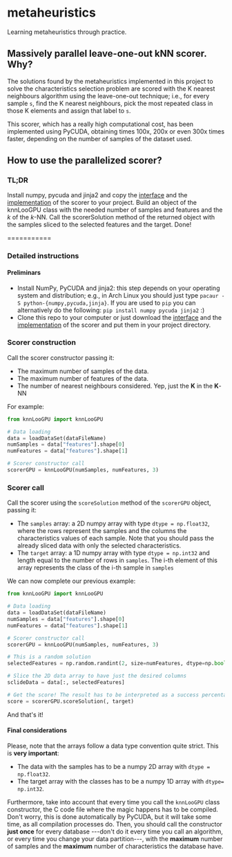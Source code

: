# metaheuristics
Learning metaheuristics through practice.

## Massively parallel leave-one-out kNN scorer. Why?

The solutions found by the metaheuristics implemented in this project to solve the characteristics selection problem are scored with the K nearest neighbours algorithm using the leave-one-out technique; i.e., for every sample `s`, find the K nearest neighbours, pick the most repeated class in those K elements and assign that label to `s`.

This scorer, which has a really high computational cost, has been implemented using PyCUDA, obtaining times 100x, 200x or even 300x times faster, depending on the number of samples of the dataset used.

## How to use the parallelized scorer?

### TL;DR

Install numpy, pycuda and jinja2 and copy the [interface](https://github.com/agarciamontoro/metaheuristics/blob/master/src/knnGPU/knnLooGPU.py) and the [implementation](https://github.com/agarciamontoro/metaheuristics/blob/master/src/knnGPU/kernel.cu) of the scorer to your project. Build an object of the knnLooGPU class with the needed number of samples and features and the *k* of the *k*-NN. Call the scorerSolution method of the returned object with the samples sliced to the selected features and the target. Done!

===========
### Detailed instructions

#### Preliminars
* Install NumPy, PyCUDA and jinja2: this step depends on your operating system and distribution; e.g., in Arch Linux you should just type `pacaur -S python-{numpy,pycuda,jinja}`. If you are used to `pip` you can alternatively do the following: `pip install numpy pycuda jinja2` :)
* Clone this repo to your computer or just download the [interface](https://github.com/agarciamontoro/metaheuristics/blob/master/src/knnGPU/knnLooGPU.py) and the [implementation](https://github.com/agarciamontoro/metaheuristics/blob/master/src/knnGPU/kernel.cu) of the scorer and put them in your project directory.

### Scorer construction

Call the scorer constructor passing it:

* The maximum number of samples of the data.
* The maximum number of features of the data.
* The number of nearest neighbours considered. Yep, just the **K** in the **K**-NN

For example:

```python
from knnLooGPU import knnLooGPU

# Data loading
data = loadDataSet(dataFileName)
numSamples = data["features"].shape[0]
numFeatures = data["features"].shape[1]

# Scorer constructor call
scorerGPU = knnLooGPU(numSamples, numFeatures, 3)
```

### Scorer call

Call the scorer using the `scoreSolution` method of the `scorerGPU` object, passing it:

* The `samples` array: a 2D numpy array with type `dtype = np.float32`, where the rows represent the samples and the columns the characteristics values of each sample. Note that you should pass the already sliced data with only the selected characteristics.
* The `target` array: a 1D numpy array with type `dtype = np.int32` and length equal to the number of rows in `samples`. The i-th element of this array represents the class of the i-th sample in `samples`

We can now complete our previous example:

```python
from knnLooGPU import knnLooGPU

# Data loading
data = loadDataSet(dataFileName)
numSamples = data["features"].shape[0]
numFeatures = data["features"].shape[1]

# Scorer constructor call
scorerGPU = knnLooGPU(numSamples, numFeatures, 3)

# This is a random solution
selectedFeatures = np.random.randint(2, size=numFeatures, dtype=np.bool)

# Slice the 2D data array to have just the desired columns
sclideData = data[:, selectedFeatures]

# Get the score! The result has to be interpreted as a success percentage (from 0 to 100)
score = scorerGPU.scoreSolution(, target)
```
And that's it!

#### Final considerations
Please, note that the arrays follow a data type convention quite strict. This is **very important**:
* The data with the samples has to be a numpy 2D array with `dtype = np.float32`.
* The target array with the classes has to be a numpy 1D array with `dtype= np.int32`.

Furthermore, take into account that every time you call the `knnLooGPU` class constructor, the C code file where the magic happens has to be compiled. Don't worry, this is done automatically by PyCUDA, but it will take some time, as all compilation processes do. Then, you should call the constructor **just once** for every database ---don't do it every time you call an algorithm, or every time you change your data partition---, with the **maximum** number of samples and the **maximum** number of characteristics the database have.
